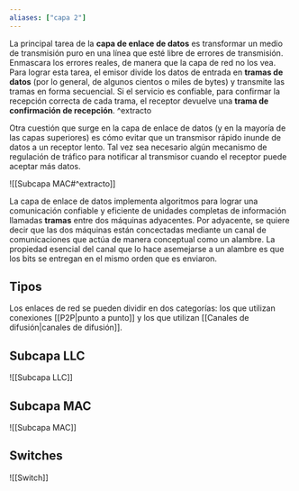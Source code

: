 ```yaml
---
aliases: ["capa 2"]
---
```

La principal tarea de la **capa de enlace de datos** es transformar un medio de transmisión puro en una línea que esté libre de errores de transmisión. Enmascara los errores reales, de manera que la capa de red no los vea. Para lograr esta tarea, el emisor divide los datos de entrada en **tramas de datos** (por lo general, de algunos cientos o miles de bytes) y transmite las tramas en forma secuencial. Si el servicio es confiable, para confirmar la recepción correcta de cada trama, el receptor devuelve una **trama de confirmación de recepción**. ^extracto

Otra cuestión que surge en la capa de enlace de datos (y en la mayoría de las capas superiores) es cómo evitar que un transmisor rápido inunde de datos a un receptor lento. Tal vez sea necesario algún mecanismo de regulación de tráfico para notificar al transmisor cuando el receptor puede aceptar más datos.

![[Subcapa MAC#^extracto]]

La capa de enlace de datos implementa algoritmos para lograr una comunicación confiable y eficiente de unidades completas de información llamadas **tramas** entre dos máquinas adyacentes. Por adyacente, se quiere decir que las dos máquinas están concectadas mediante un canal de comunicaciones que actúa de manera conceptual como un alambre. La propiedad esencial del canal que lo hace asemejarse a un alambre es que los bits se entregan en el mismo orden que es enviaron.

## Tipos
Los enlaces de red se pueden dividir en dos categorías: los que utilizan conexiones [[P2P|punto a punto]] y los que utilizan [[Canales de difusión|canales de difusión]].

## Subcapa LLC
![[Subcapa LLC]]

## Subcapa MAC
![[Subcapa MAC]]

## Switches
![[Switch]]